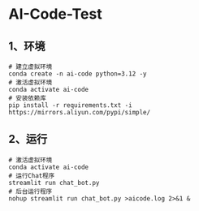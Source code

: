 # AI-Code-Test

## 1、环境

```shell
# 建立虚拟环境
conda create -n ai-code python=3.12 -y
# 激活虚拟环境
conda activate ai-code
# 安装依赖库
pip install -r requirements.txt -i https://mirrors.aliyun.com/pypi/simple/
```

## 2、运行

```shell
# 激活虚拟环境
conda activate ai-code
# 运行Chat程序
streamlit run chat_bot.py
# 后台运行程序
nohup streamlit run chat_bot.py >aicode.log 2>&1 &
```

